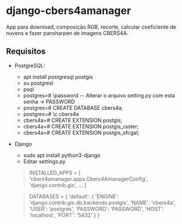 # django-cbers4amanager
App para download, composição RGB, recorte, calcular coeficiente de nuvens e fazer pansharpen de imagens CBERS4A.

## Requisitos
* PostgreSQL: 
  * apt install postgresql postgis
  * su postgresl
  * psql
  * postgres=# \password -- Alterar o arquivo setting.py com esta senha -> PASSWORD
  * postgres=# CREATE DATABASE cbers4a;
  * postgres=# \c cbers4a
  * cbers4a=# CREATE EXTENSION postgis; 
  * cbers4a=# CREATE EXTENSION postgis_raster;
  * cbers4a=# CREATE EXTENSION postgis_sfcgal; 
* Django
  * sudo apt install python3-django
  * Editar settings.py
  > INSTALLED_APPS = [
  > 'cbers4amanager.apps.Cbers4AmanagerConfig',
  > 'django.contrib.gis',
  >  ...
  > ]


  > DATABASES = {
    'default': {
        'ENGINE': 'django.contrib.gis.db.backends.postgis',
        'NAME': 'cbers4a',
        'USER': 'postgres',
        'PASSWORD': 'PASSWORD',
        'HOST': 'localhost',
        'PORT': '5432'
    }
}
  

